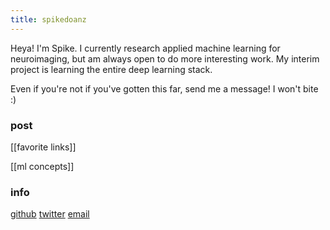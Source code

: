 ```yaml
---
title: spikedoanz
---
```

Heya! I'm Spike. I currently research applied machine learning for neuroimaging, but am always open to do more interesting work. My interim project is learning the entire deep learning stack.

Even if you're not if you've gotten this far, send me a message! I won't bite :)

### post ###

[[favorite links]]

[[ml concepts]]

### info ###

[github](https://github.com/spikedoanz)
[twitter](https://twitter.com/spikedoanz)
[email](mailto:spikedoanz@gmail.com)
